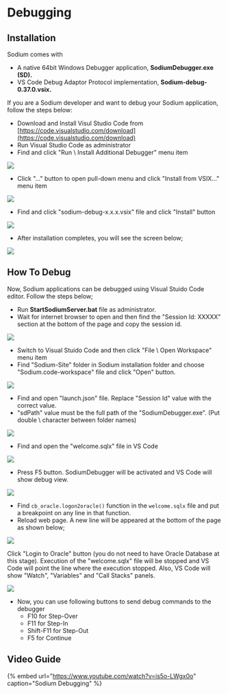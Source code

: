 # Debugging

## Installation

Sodium comes with

* A native 64bit Windows Debugger application, **SodiumDebugger.exe \(SD\).**
* VS Code Debug Adaptor Protocol implementation, **Sodium-debug-0.37.0.vsix.**

 If you are a Sodium developer and want to debug your Sodium application, follow the steps below:

* Download and Install Visul Studio Code from [https://code.visualstudio.com/download](https://code.visualstudio.com/download)
* Run Visual Studio Code as administrator
* Find and click "Run \ Install Additional Debugger" menu item

![](../.gitbook/assets/step-1.png)

* Click "..." button to open pull-down menu and click "Install from VSIX..." menu item

![](../.gitbook/assets/step-2.png)

* Find and click "sodium-debug-x.x.x.vsix" file and click "Install" button

![](../.gitbook/assets/step-3.png)

* After installation completes, you will see the screen below;

![](../.gitbook/assets/step-4.png)

## How To Debug

Now, Sodium applications can be debugged using Visual Stuido Code editor. Follow the steps below;

* Run **StartSodiumServer.bat** file as administrator.
* Wait for internet browser to open and then find the "Session Id: XXXXX" section at the bottom of the page and copy the session id.

![](../.gitbook/assets/step-5.png)

* Switch to Visual Stuido Code and then click "File \ Open Workspace" menu item
* Find "Sodium-Site" folder in Sodium installation folder and choose "Sodium.code-workspace" file and click "Open" button.

![](../.gitbook/assets/step-6.png)

* Find and open "launch.json" file. Replace "Session Id" value with the correct value.
* "sdPath" value must be the full path of the "SodiumDebugger.exe". \(Put double \ character between folder names\)

![](../.gitbook/assets/image%20%281%29.png)

* Find and open the "welcome.sqlx" file in VS Code

![](../.gitbook/assets/step-7.png)

* Press F5 button. SodiumDebugger will be activated and VS Code will show debug view. 

![](../.gitbook/assets/step-9.png)

* Find `cb_oracle.logon2oracle()` function in the `welcome.sqlx` file and put a breakpoint on any line in that function.
* Reload web page. A new line will be appeared at the bottom of the page as shown below;

![](../.gitbook/assets/step-10.png)

Click "Login to Oracle" button \(you do not need to have Oracle Database at this stage\). Execution of the "welcome.sqlx" file will be stopped and VS Code will point the line where the execution stopped. Also, VS Code will show "Watch", "Variables" and "Call Stacks" panels.

![](../.gitbook/assets/step-11.png)

* Now, you can use following buttons to send debug commands to the debugger
  * F10 for Step-Over
  * F11 for Step-In
  * Shift-F11 for Step-Out
  * F5 for Continue

## Video Guide

{% embed url="https://www.youtube.com/watch?v=is5o-LWgx0o" caption="Sodium Debugging" %}





